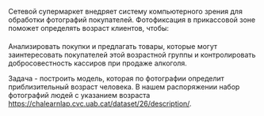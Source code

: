 Сетевой супермаркет внедряет систему компьютерного зрения для обработки фотографий покупателей. Фотофиксация в прикассовой зоне поможет определять возраст клиентов, чтобы:
####
Анализировать покупки и предлагать товары, которые могут заинтересовать покупателей этой возрастной группы и контролировать добросовестность кассиров при продаже алкоголя.

Задача - построить модель, которая по фотографии определит приблизительный возраст человека. В нашем распоряжении набор фотографий людей с указанием возраста https://chalearnlap.cvc.uab.cat/dataset/26/description/.
